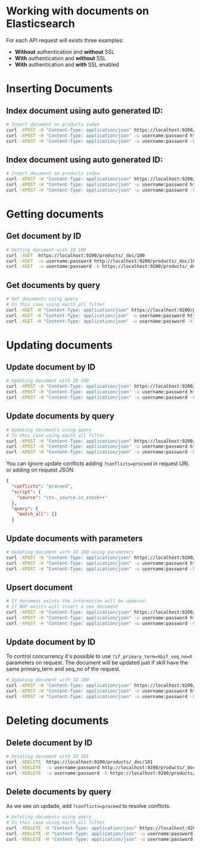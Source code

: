 # Working with documents on Elasticsearch
For each API request will exists three examples:
- **Without** authentication and **without** SSL
- **With** authentication and **without** SSL
- **With** authentication and **with** SSL enabled


# Inserting Documents
## Index document using auto generated ID:
```bash
# Insert document on products index
curl -XPOST -H "Content-Type: application/json" https://localhost:9200/products/_doc -d '{ "name": "Coffee Maker", "price": 64, "in_stock": 10 }'
curl -XPOST -H "Content-Type: application/json" -u username:password http://localhost:9200/products/_doc -d '{ "name": "Coffee Maker", "price": 64, "in_stock": 10 }'
curl -XPOST -H "Content-Type: application/json" -u username:password -k https://localhost:9200/products/_doc -d '{ "name": "Coffee Maker", "price": 64, "in_stock": 10 }'
```

## Index document using auto generated ID:
```bash
# Insert document on products index
curl -XPOST -H "Content-Type: application/json" https://localhost:9200/products/_doc/2000 -d '{ "name": "Toaster", "price": 49, "in_stock": 4 }'
curl -XPOST -H "Content-Type: application/json" -u username:password http://localhost:9200/products/_doc/2000 -d '{ "name": "Toaster", "price": 49, "in_stock": 4 }'
curl -XPOST -H "Content-Type: application/json" -u username:password -k https://localhost:9200/products/_doc/2000 -d '{ "name": "Toaster", "price": 49, "in_stock": 4 }'
```

# Getting documents
## Get document by ID
```bash
# Getting document with ID 100
curl -XGET  https://localhost:9200/products/_doc/100
curl -XGET  -u username:password http://localhost:9200/products/_doc/100
curl -XGET  -u username:password -k https://localhost:9200/products/_doc/100
```

## Get documents by query
```bash
# Get documents using query
# In this case using macth_all filter
curl -XGET -H "Content-Type: application/json" https://localhost:9200/products/_search -d '{ "query": { "match_all": {} } }'
curl -XGET -H "Content-Type: application/json" -u username:password http://localhost:9200/products/_search -d '{ "query": { "match_all": {} } }'
curl -XGET -H "Content-Type: application/json" -u username:password -k https://localhost:9200/products/_search -d '{ "query": { "match_all": {} } }'
```

# Updating documents
## Update document by ID
```bash
# Updating document with ID 100
curl -XPOST -H "Content-Type: application/json" https://localhost:9200/products/_update/100 -d '{ "doc": { "in_stock": 3 } }'
curl -XPOST -H "Content-Type: application/json" -u username:password http://localhost:9200/products/_update/100 -d '{ "doc": { "in_stock": 3 } }'
curl -XPOST -H "Content-Type: application/json" -u username:password -k https://localhost:9200/products/_update/100 -d '{ "doc": { "in_stock": 3 } }'
```

## Update documents by query
```bash
# Updating documents using query
# In this case using macth_all filter
curl -XPOST -H "Content-Type: application/json" https://localhost:9200/products/_update_by_query -d '{ "script": { "source": "ctx._source.in_stock++" }, "query": { "match_all": {} } }'
curl -XPOST -H "Content-Type: application/json" -u username:password http://localhost:9200/products/_update_by_query -d '{ "script": { "source": "ctx._source.in_stock++" }, "query": { "match_all": {} } }'
curl -XPOST -H "Content-Type: application/json" -u username:password -k https://localhost:9200/products/_update_by_query -d '{ "script": { "source": "ctx._source.in_stock++" }, "query": { "match_all": {} } }'
```
You can ignore update conflicts adding `?conflicts=proceed` in request URL or adding on request JSON.
```json
{
  "conflicts": "proceed",
  "script": {
    "source": "ctx._source.in_stock++"
  },
  "query": {
    "match_all": {}
  }
```

## Update documents with parameters
```bash
# Updating document with ID 100 using parameters
curl -XPOST -H "Content-Type: application/json" https://localhost:9200/products/_update/100 -d '{ "script": { "source": "ctx._source.in_stock -= params.quantity", "params": { "quantity": 4 } } }'
curl -XPOST -H "Content-Type: application/json" -u username:password http://localhost:9200/products/_update/100 -d '{ "script": { "source": "ctx._source.in_stock -= params.quantity", "params": { "quantity": 4 } } }'
curl -XPOST -H "Content-Type: application/json" -u username:password -k https://localhost:9200/products/_update/100 -d '{ "script": { "source": "ctx._source.in_stock -= params.quantity", "params": { "quantity": 4 } } }'
```

## Upsert document
```bash
# If document exists the information will be updated.
# If NOT exists will insert a new document
curl -XPOST -H "Content-Type: application/json" https://localhost:9200/products/_update/101 -d '{ "script": { "source": "ctx._source.in_stock++" }, "upsert": { "name": "Blender", "price": 399, "in_stock": 5 } }'
curl -XPOST -H "Content-Type: application/json" -u username:password http://localhost:9200/products/_update/101 -d '{ "script": { "source": "ctx._source.in_stock++" }, "upsert": { "name": "Blender", "price": 399, "in_stock": 5 } }'
curl -XPOST -H "Content-Type: application/json" -u username:password -k https://localhost:9200/products/_update/101 -d '{ "script": { "source": "ctx._source.in_stock++" }, "upsert": { "name": "Blender", "price": 399, "in_stock": 5 } }'
```

## Update document by ID
To control concurrency it's possible to use `?if_primary_term=X&if_seq_no=X` parameters on request. The document will be updated just if skill have the same primary_term and seq_no of the request.
```bash
# Updating document with ID 100
curl -XPOST -H "Content-Type: application/json" https://localhost:9200/products/_update/100?if_primary_term=X&if_seq_no=X -d '{ "doc": { "in_stock": 123 } }'
curl -XPOST -H "Content-Type: application/json" -u username:password http://localhost:9200/products/_update/100?if_primary_term=X&if_seq_no=X -d '{ "doc": { "in_stock": 123 } }'
curl -XPOST -H "Content-Type: application/json" -u username:password -k https://localhost:9200/products/_update/100?if_primary_term=X&if_seq_no=X -d '{ "doc": { "in_stock": 123 } }'
```

# Deleting  documents
## Delete document by ID
```bash
# Deleting document with ID 101
curl -XDELETE  https://localhost:9200/products/_doc/101
curl -XDELETE  -u username:password http://localhost:9200/products/_doc/101
curl -XDELETE  -u username:password -k https://localhost:9200/products/_doc/101
```

## Delete documents by query
As we see on updade, add `?conflicts=proceed` to resolve conflicts.
```bash
# Deleting documents using query
# In this case using macth_all filter
curl -XDELETE -H "Content-Type: application/json" https://localhost:9200/products/_update_by_query -d '{ "query": { "match_all": {} } }'
curl -XDELETE -H "Content-Type: application/json" -u username:password http://localhost:9200/products/_update_by_query -d '{ "query": { "match_all": {} } }'
curl -XDELETE -H "Content-Type: application/json" -u username:password -k https://localhost:9200/products/_update_by_query -d '{ "query": { "match_all": {} } }'
```